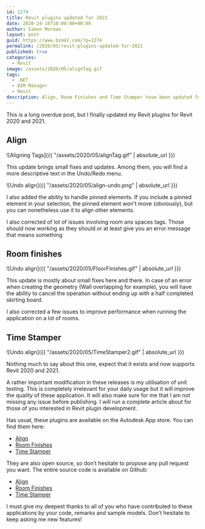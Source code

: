 ```yaml
---
id: 1274
title: Revit plugins updated for 2021
date: 2020-24-16T10:00:00+00:00
author: Simon Moreau
layout: post
guid: https://www.bim42.com/?p=1274
permalink: /2020/05/revit-plugins-updated-for-2021
published: true
categories:
  - Revit
image: /assets/2020/05/alignTag.gif
tags:
  - .NET
  - BIM Manager
  - Revit
description: Align, Room Finishes and Time Stamper have been updated for Revit 2020 and 2021
---
```


This is a long overdue post, but I finally updated my Revit plugins for Revit 2020 and 2021.

## Align

![Aligning Tags]({{ "/assets/2020/05/alignTag.gif" | absolute_url }})

This update brings small fixes and updates. Among them, you will find a more descriptive text in the Undo/Redo menu.

![Undo align]({{ "/assets/2020/05/align-undo.png" | absolute_url }})

I also added the ability to handle pinned elements. If you include a pinned element in your selection, the pinned element won't move (obviously), but you can nonetheless use it to align other elements.

I also corrected of lot of issues involving room ans spaces tags. Those should now working as they should or at least give you an error message that means something

## Room finishes

![Undo align]({{ "/assets/2020/05/FloorFinishes.gif" | absolute_url }})

This update is mostly about small fixes here and there. In case of an error when creating the geometry (Wall overlapping for example), you will have the ability to cancel the operation without ending up with a half completed skirting board.

I also corrected a few issues to improve performance when running the application on a lot of rooms.

## Time Stamper

![Undo align]({{ "/assets/2020/05/TimeStamper2.gif" | absolute_url }})

Nothing much to say about this one, expect that it exists and now supports Revit 2020 and 2021.

A rather important modification in these releases is my utilisation of unit testing. This is completely irrelevant for your daily usage but it will improve the quality of these application. It will also make sure for me that I am not missing any issue before publishing. I will run a complete article about for those of you interested in Revit plugin development.

Has usual, these plugins are available on the Autodesk App store. You can find them here:

* [Align](https://apps.autodesk.com/RVT/en/Detail/Index?id=2903508825431715905&appLang=en&os=Win64)
* [Room Finishes](https://apps.autodesk.com/RVT/en/Detail/Index?id=5641957956279354474&appLang=en&os=Win64)
* [Time Stamper](https://apps.autodesk.com/RVT/en/Detail/Index?id=232313135819866372&appLang=en&os=Win64)

They are also open source, so don’t hesitate to propose any pull request you want. The entire source code is available on Github:

* [Align](https://github.com/simonmoreau/align-tag)
* [Room Finishes](https://github.com/simonmoreau/RoomFinishes)
* [Time Stamper](https://github.com/simonmoreau/timestamp)

I must give my deepest thanks to all of you who have contributed to these applications by your code, remarks and sample models. Don’t hesitate to keep asking me new features!